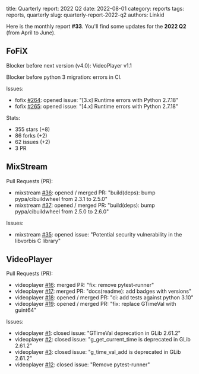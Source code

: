 title: Quarterly report: 2022 Q2
date: 2022-08-01
category: reports
tags: reports, quarterly
slug: quarterly-report-2022-q2
authors: Linkid

Here is the monthly report **#33**. You'll find some updates for the **2022 Q2** (from April to June).


## FoFiX

Blocker before next version (v4.0): VideoPlayer v1.1

Blocker before python 3 migration: errors in CI.

Issues:

- fofix [#264](https://github.com/fofix/fofix/issues/264): opened issue: "[3.x] Runtime errors with Python 2.7.18"
- fofix [#265](https://github.com/fofix/fofix/issues/264): opened issue: "[4.x] Runtime errors with Python 2.7.18"

Stats:

- 355 stars (+8)
- 86 forks (+2)
- 62 issues (+2)
- 3 PR


## MixStream

Pull Requests (PR):

- mixstream [#36](https://github.com/fofix/python-mixstream/pull/36): opened / merged PR: "build(deps): bump pypa/cibuildwheel from 2.3.1 to 2.5.0"
- mixstream [#37](https://github.com/fofix/python-mixstream/pull/37): opened / merged PR: "build(deps): bump pypa/cibuildwheel from 2.5.0 to 2.6.0"

Issues:

- mixstream [#35](https://github.com/fofix/python-mixstream/issues/35): opened issue: "Potential security vulnerability in the libvorbis C library"


## VideoPlayer

Pull Requests (PR):

- videoplayer [#16](https://github.com/fofix/python-videoplayer/pull/16): merged PR: "fix: remove pytest-runner"
- videoplayer [#17](https://github.com/fofix/python-videoplayer/pull/17): merged PR: "docs(readme): add badges with versions"
- videoplayer [#18](https://github.com/fofix/python-videoplayer/pull/18): opened / merged PR: "ci: add tests against python 3.10"
- videoplayer [#19](https://github.com/fofix/python-videoplayer/pull/19): opened / merged PR: "fix: replace GTimeVal with guint64"

Issues:

- videoplayer [#1](https://github.com/fofix/python-videoplayer/issues/1): closed issue: "GTimeVal deprecation in GLib 2.61.2"
- videoplayer [#2](https://github.com/fofix/python-videoplayer/issues/2): closed issue: "g_get_current_time is deprecated in GLib 2.61.2"
- videoplayer [#3](https://github.com/fofix/python-videoplayer/issues/3): closed issue: "g_time_val_add is deprecated in GLib 2.61.2"
- videoplayer [#12](https://github.com/fofix/python-videoplayer/issues/12): closed issue: "Remove pytest-runner"
